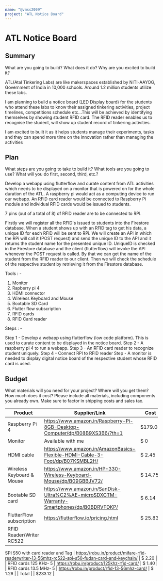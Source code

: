 ```yaml
---
name: "@vmss2009"
project: "ATL Notice Board"
---
```


# ATL Notice Board

## Summary

What are you going to build? What does it do? Why are you excited to build it?

ATL(Atal Tinkering Labs) are like makerspaces established by NITI-AAYOG, Government of India in 10,000 schools. Around 1.2 million 
students utilize these labs.

I am planning to build a notice board (LED Display board) for the students who attend these labs to know their assigned tinkering activities, project timelines, 
competitions schedule etc...This will be achieved by identifying themselves by showing student RFID card. The RFID reader enables us to recognise the student, 
will show up student record of tinkering activities.

I am excited to built it as it helps students manage their experiments, tasks and they can spend more time on the innovation rather than
managing the activities

## Plan

What steps are you going to take to build it? What tools are you going to use? What will you do first, second, third, etc.?

Develop a webapp using flutterflow and curate content from ATL activities which needs to be displayed on a monitor that is powered on
for the whole duration of the ATL. A raspberry pi would act as a computing device to run our webapp. An RFID card reader would be connected to
Raspberry Pi module and individual RFID cards would be issued to students.

7 pins (out of a total of 8) of RFID reader are to be connected to RPI.

Firstly we will register all the RFID's issued to students into the Firestore database. When a student shows up with 
an RFID tag to get his data, a unique ID  for each RFID will be sent to RPi. We will create an API in which the RPi 
will call it (POST request) and send the unique ID to the API and it returns the student name for the presented unique 
ID. UniqueID is  checked in the Firestore database and the client (flutterflow) will invoke the API whenever the POST 
request is called. By that we can get the name of the student from the RFID reader to our client. Then we will check 
the schedule of the respective student by retrieving it from the Firestore database.



Tools : -

1. Monitor
2. Rapberry pi 4
3. HDMI connector
4. Wireless Keyboard and Mouse
5. Bootable SD Card
6. Flutter flow subscription
7. RFID cards
8. RFID Card reader

Steps : -

Step 1 - Develop a webapp using flutterflow (low code platform). This is used to curate content to be displayed in the notice board.
Step 2 - A raspberry pi 4 to run a webapp.
Step 3 - An RFID card reader to recognize student uniquely.
Step 4 - Connect RPI to RFID reader 
Step  - A monitor is needed to display digital notice board of the respective student whose RFID card is used.


## Budget

What materials will you need for your project? Where will you get them? How much does it cost? Please include all materials, including components you already own. Make sure to factor in shipping costs and sales tax.

| Product                   | Supplier/Link                                                                                    | Cost    |
| ------------------------- | -------------------------------------------------------------------------------------------------| ------- |
| Raspberry Pi 4            | https://www.amazon.in/Raspberry-Pi-8GB-Desktop-Computer/dp/B08B9XS3B6/?th=1                      | $179.06 |
| Monitor                   | Available with me                                                                                | $  0    |    
| HDMI cable                | https://www.amazon.in/AmazonBasics-Flexible-HDMI-Cable-3-Foot/dp/B07KSMBL2H/                     | $  2.45 | 
| Wireless Keyboard & Mouse | https://www.amazon.in/HP-330-Wireless-Keyboard-Mouse/dp/B09GBBJV72/                              | $ 14.75 |
| Bootable SD card          | https://www.amazon.in/SanDisk-Ultra%C2%AE-microSDXCTM-Warranty-Smartphones/dp/B0BDRVFDKP/        | $  6.14 |
| FlutterFlow subscription  | https://flutterflow.io/pricing.html                                                              | $ 25.83 |
| RFID Reader/Writer RC522 
  SPI S50 with card reader 
  and Tag                   | https://robu.in/product/mifare-rfid-readerwriter-13-56mhz-rc522-spi-s50-fudan-card-and-keychain/ | $ 2.20  |
| RFID cards 125 KHz- 5     | https://robu.in/product/125khz-rfid-card/                                                        | $ 1.40  |
| RFID cards 13.5 MHz- 5    | https://robu.in/product/rfid-13-56mhz-card/                                                      | $ 1.29  |
| Total                     |                                                                                                  | $233.12 |
          